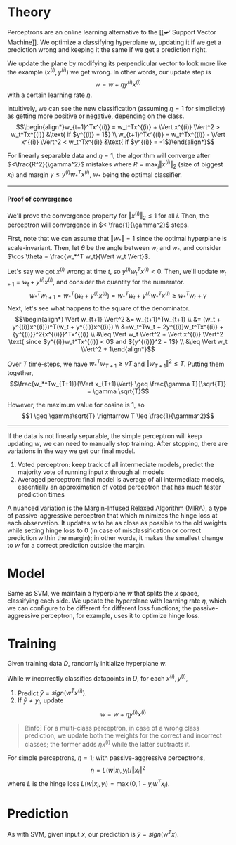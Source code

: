 # Theory
Perceptrons are an online learning alternative to the [[🛩️ Support Vector Machine]]. We optimize a classifying hyperplane $w$, updating it if we get a prediction wrong and keeping it the same if we get a prediction right.

We update the plane by modifying its perpendicular vector to look more like the example $(x^{(i)}, y^{(i)})$ we get wrong. In other words, our update step is $$w = w + \eta y^{(i)}x^{(i)}$$with a certain learning rate $\eta$.

Intuitively, we can see the new classification (assuming $\eta = 1$ for simplicity) as getting more positive or negative, depending on the class. $$\begin{align*}w_{t+1}^Tx^{(i)} = w_t^Tx^{(i)} + \Vert x^{(i)} \Vert^2 > w_t^Tx^{(i)} &\text{ if $y^{(i)} = 1$} \\ w_{t+1}^Tx^{(i)} = w_t^Tx^{(i)} - \Vert x^{(i)} \Vert^2 < w_t^Tx^{(i)} &\text{ if $y^{(i)} = -1$}\end{align*}$$

For linearly separable data and $\eta = 1$, the algorithm will converge after $<\frac{R^2}{\gamma^2}$ mistakes where $R = \max_i \Vert x^{(i)}\Vert_2$ (size of biggest $x_i$) and margin $\gamma \leq y^{(i)}w_*^Tx^{(i)}$, $w_*$ being the optimal classifier.

---
#### Proof of convergence
We'll prove the convergence property for $\Vert x^{(i)} \Vert_2 \leq 1$ for all $i$. Then, the perceptron will convergence in $< \frac{1}{\gamma^2}$ steps.

First, note that we can assume that $\Vert w_* \Vert = 1$ since the optimal hyperplane is scale-invariant. Then, let $\theta$ be the angle between $w_t$ and $w_*$, and consider $\cos \theta = \frac{w_*^T w_t}{\Vert w_t \Vert}$.

Let's say we got $x^{(i)}$ wrong at time $t$, so $y^{(i)}w_t^Tx^{(i)} < 0$. Then, we'll update $w_{t+1} = w_t + y^{(i)}x^{(i)}$, and consider the quantity for the numerator. $$w_*^Tw_{t+1} = w_*^T(w_t + y^{(i)}x^{(i)}) = w_*^Tw_t + y^{(i)}w_*^Tx^{(i)} \geq w_*^Tw_t + \gamma$$
Next, let's see what happens to the square of the denominator. $$\begin{align*} \Vert w_{t+1} \Vert^2 &= w_{t+1}^Tw_{t+1} \\ &= (w_t + y^{(i)}x^{(i)})^T(w_t + y^{(i)}x^{(i)}) \\ &=w_t^Tw_t + 2y^{(i)}w_t^Tx^{(i)} + {y^{(i)}}^2{x^{(i)}}^Tx^{(i)} \\ &\leq \Vert w_t \Vert^2 + \Vert x^{(i)} \Vert^2 \text{ since $y^{(i)}w_t^Tx^{(i)} < 0$ and ${y^{(i)}}^2 = 1$} \\ &\leq \Vert w_t \Vert^2 + 1\end{align*}$$

Over $T$ time-steps, we have $w_*^Tw_{T+1} \geq \gamma T$ and $\Vert w_{T+1} \Vert^2 \leq T$. Putting them together, $$\frac{w_*^Tw_{T+1}}{\Vert x_{T+1}\Vert} \geq \frac{\gamma T}{\sqrt{T}} = \gamma \sqrt{T}$$

However, the maximum value for cosine is $1$, so $$1 \geq \gamma\sqrt{T} \rightarrow T \leq \frac{1}{\gamma^2}$$

---

If the data is not linearly separable, the simple perceptron will keep updating $w$, we can need to manually stop training. After stopping, there are variations in the way we get our final model.
1.  Voted perceptron: keep track of all intermediate models, predict the majority vote of running input $x$ through all models
2.  Averaged perceptron: final model is average of all intermediate models, essentially an approximation of voted perceptron that has much faster prediction times

A nuanced variation is the Margin-Infused Relaxed Algorithm (MIRA), a type of passive-aggressive perceptron that which minimizes the hinge loss at each observation. It updates $w$ to be as close as possible to the old weights while setting hinge loss to $0$ (in case of misclassification or correct prediction within the margin); in other words, it makes the smallest change to $w$ for a correct prediction outside the margin.

# Model
Same as SVM, we maintain a hyperplane $w$ that splits the $x$ space, classifying each side. We update the hyperplane with learning rate $\eta$, which we can configure to be different for different loss functions; the passive-aggressive perceptron, for example, uses it to optimize hinge loss.

# Training
Given training data $D$, randomly initialize hyperplane $w$.

While $w$ incorrectly classifies datapoints in $D$, for each $x^{(i)}, y^{(i)}$,
1. Predict $\hat{y} = sign(w^Tx^{(i)})$.
2. If $\hat{y} \neq y_i$, update $$w = w + \eta y^{(i)}x^{(i)}$$

> [!info]
> For a multi-class perceptron, in case of a wrong class prediction, we update both the weights for the correct and incorrect classes; the former adds $\eta x^{(i)}$ while the latter subtracts it.

For simple perceptrons, $\eta = 1$; with passive-aggressive perceptrons, $$\eta = L(w \vert x_i, y_i) / \Vert x_i\Vert^2$$where $L$ is the hinge loss $L(w \vert x_i, y_i) = \max(0, 1 - y_iw^Tx_i)$.

# Prediction
As with SVM, given input $x$, our prediction is $\hat{y} = sign(w^Tx)$.